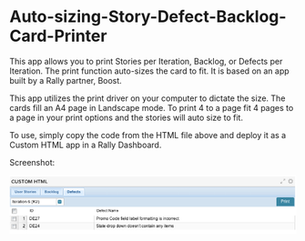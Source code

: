 Auto-sizing-Story-Defect-Backlog-Card-Printer
=============================================

This app allows you to print Stories per Iteration, Backlog, or Defects per Iteration.  The print function auto-sizes the card to fit.  It is based on an app built by a Rally partner, Boost.

This app utilizes the print driver on your computer to dictate the size. The cards fill an A4 page in Landscape mode. To print 4 to a page fit 4 pages to a page in your print options and the stories will auto size to fit.

To use, simply copy the code from the HTML file above and deploy it as a Custom HTML app in a Rally Dashboard.

Screenshot:<P>
![Alt text](https://github.com/jkrooswyk/Auto-sizing-Story-Defect-Backlog-Card-Printer/raw/master/Screenshot.png)
